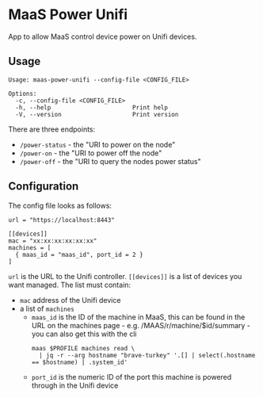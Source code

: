 # MaaS Power Unifi

App to allow MaaS control device power on Unifi devices.

## Usage

```shell
Usage: maas-power-unifi --config-file <CONFIG_FILE>

Options:
  -c, --config-file <CONFIG_FILE>
  -h, --help                       Print help
  -V, --version                    Print version
```

There are three endpoints:

* `/power-status` - the "URI to power on the node"
* `/power-on` - the "URI to power off the node"
* `/power-off` - the "URI to query the nodes power status"

## Configuration

The config file looks as follows:
```
url = "https://localhost:8443"

[[devices]]
mac = "xx:xx:xx:xx:xx:xx"
machines = [
  { maas_id = "maas_id", port_id = 2 }
]
```

`url` is the URL to the Unifi controller. `[[devices]]` is a list of devices you want managed. The list must contain:

* `mac` address of the Unifi device
* a list of `machines`
  * `maas_id` is the ID of the machine in MaaS, this can be found in the URL on the machines page - e.g. /MAAS/r/machine/$id/summary - you can also get this with the cli
    ```
    maas $PROFILE machines read \
      | jq -r --arg hostname "brave-turkey" '.[] | select(.hostname == $hostname) | .system_id'
    ```
  * `port_id` is the numeric ID of the port this machine is powered through in the Unifi device
